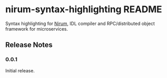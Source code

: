 # nirum-syntax-highlighting README

Syntax highlighting for [Nirum](http://nirum.org/), IDL compiler and RPC/distributed object framework for microservices.

## Release Notes

### 0.0.1

Initial release.
